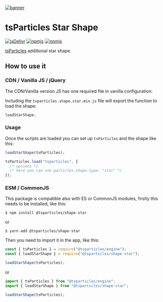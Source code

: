 [![banner](https://particles.js.org/images/banner2.png)](https://particles.js.org)

# tsParticles Star Shape

[![jsDelivr](https://data.jsdelivr.com/v1/package/npm/@tsparticles/shape-star/badge)](https://www.jsdelivr.com/package/npm/@tsparticles/shape-star)
[![npmjs](https://badge.fury.io/js/@tsparticles/shape-star.svg)](https://www.npmjs.com/package/@tsparticles/shape-star)
[![npmjs](https://img.shields.io/npm/dt/@tsparticles/shape-star)](https://www.npmjs.com/package/@tsparticles/shape-star)

[tsParticles](https://github.com/matteobruni/tsparticles) additional star shape.

## How to use it

### CDN / Vanilla JS / jQuery

The CDN/Vanilla version JS has one required file in vanilla configuration:

Including the `tsparticles.shape.star.min.js` file will export the function to load the shape:

```javascript
loadStarShape;
```

### Usage

Once the scripts are loaded you can set up `tsParticles` and the shape like this:

```javascript
loadStarShape(tsParticles);

tsParticles.load("tsparticles", {
  /* options */
  /* here you can use particles.shape.type: "star" */
});
```

### ESM / CommonJS

This package is compatible also with ES or CommonJS modules, firstly this needs to be installed, like this:

```shell
$ npm install @tsparticles/shape-star
```

or

```shell
$ yarn add @tsparticles/shape-star
```

Then you need to import it in the app, like this:

```javascript
const { tsParticles } = require("@tsparticles/engine");
const { loadStarShape } = require("@tsparticles/shape-star");

loadStarShape(tsParticles);
```

or

```javascript
import { tsParticles } from "@tsparticles/engine";
import { loadStarShape } from "@tsparticles/shape-star";

loadStarShape(tsParticles);
```
